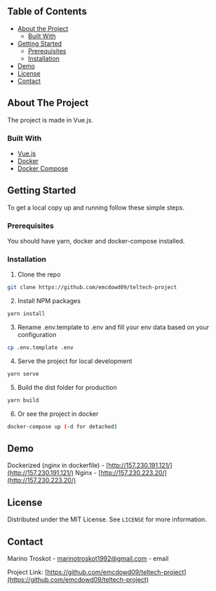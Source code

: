 <!-- TABLE OF CONTENTS -->
## Table of Contents

* [About the Project](#about-the-project)
  * [Built With](#built-with)
* [Getting Started](#getting-started)
  * [Prerequisites](#prerequisites)
  * [Installation](#installation)
* [Demo](#demo)
* [License](#license)
* [Contact](#contact)



<!-- ABOUT THE PROJECT -->
## About The Project

The project is made in Vue.js. 


### Built With

* [Vue.js](https://vuejs.org/)
* [Docker](https://www.docker.com/)
* [Docker Compose](https://docs.docker.com/compose/)



<!-- GETTING STARTED -->
## Getting Started

To get a local copy up and running follow these simple steps.

### Prerequisites

You should have yarn, docker and docker-compose installed. 

### Installation

1. Clone the repo
```sh
git clone https://github.com/emcdowd09/teltech-project
```
2. Install NPM packages
```sh
yarn install
```

3. Rename .env.template to .env and fill your env data based on your configuration
```sh
cp .env.template .env
```

4. Serve the project for local development
```sh
yarn serve
```

5. Build the dist folder for production
```sh
yarn build
```

6. Or see the project in docker
```sh
docker-compose up (-d for detached)
```

<!-- Demo -->
## Demo
Dockerized (nginx in dockerfile) - [http://157.230.191.121/](http://157.230.191.121/)
Nginx - [http://157.230.223.20/](http://157.230.223.20/)

<!-- LICENSE -->
## License

Distributed under the MIT License. See `LICENSE` for more information.



<!-- CONTACT -->
## Contact

Marino Troskot - [marinotroskot1992@gmail.com](marinotroskot1992@gmail.com) - email

Project Link: [https://github.com/emcdowd09/teltech-project](https://github.com/emcdowd09/teltech-project)
